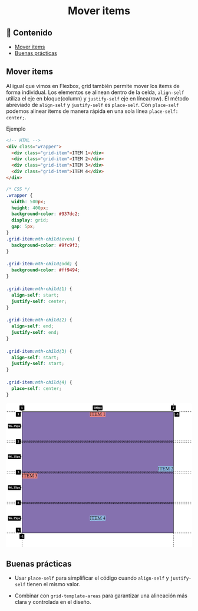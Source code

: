 <h1 align="center">Mover items</h1>

<h2>📑 Contenido</h2>

- [Mover items](#mover-items)
- [Buenas prácticas](#buenas-prácticas)

## Mover items

Al igual que vimos en Flexbox, grid también permite mover los items de forma individual. Los elementos se alinean dentro de la celda, `align-self` utiliza el eje en bloque(column) y `justify-self` eje en línea(row). El método abreviado de `align-self` y `justify-self` es `place-self`. Con `place-self` podemos alinear items de manera rápida en una sola línea `place-self: center;`.

Ejemplo

```html
<!-- HTML -->
<div class="wrapper">
  <div class="grid-item">ITEM 1</div>
  <div class="grid-item">ITEM 2</div>
  <div class="grid-item">ITEM 3</div>
  <div class="grid-item">ITEM 4</div>
</div>
```

```css
/* CSS */
.wrapper {
  width: 500px;
  height: 400px;
  background-color: #937dc2;
  display: grid;
  gap: 5px;
}
.grid-item:nth-child(even) {
  background-color: #9fc9f3;
}

.grid-item:nth-child(odd) {
  background-color: #ff9494;
}

.grid-item:nth-child(1) {
  align-self: start;
  justify-self: center;
}

.grid-item:nth-child(2) {
  align-self: end;
  justify-self: end;
}

.grid-item:nth-child(3) {
  align-self: start;
  justify-self: start;
}

.grid-item:nth-child(4) {
  place-self: center;
}
```

![Grid Mover Items](./img/mover-items.png)

## Buenas prácticas

- Usar `place-self` para simplificar el código cuando `align-self` y `justify-self` tienen el mismo valor.

- Combinar con `grid-template-areas` para garantizar una alineación más clara y controlada en el diseño.
